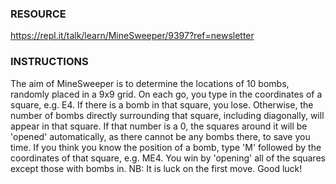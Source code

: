 ### RESOURCE
https://repl.it/talk/learn/MineSweeper/9397?ref=newsletter

### INSTRUCTIONS


The aim of MineSweeper is to determine the locations of 10 bombs, randomly placed in a 9x9 grid.
On each go, you type in the coordinates of a square, e.g. E4.
If there is a bomb in that square, you lose. Otherwise, the number of bombs directly surrounding that square, including diagonally, will appear in that square.
If that number is a 0, the squares around it will be 'opened' automatically, as there cannot be any bombs there, to save you time.
If you think you know the position of a bomb, type 'M' followed by the coordinates of that square, e.g. ME4.
You win by 'opening' all of the squares except those with bombs in.
NB: It is luck on the first move.
Good luck!